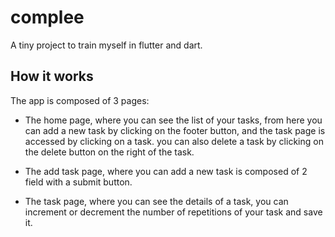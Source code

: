# complee

A tiny project to train myself in flutter and dart.

## How it works

The app is composed of 3 pages:

- The home page, where you can see the list of your tasks, from here you can add a new task by clicking on the footer button, and the task page is accessed by clicking on a task. you can also delete a task by clicking on the delete button on the right of the task.

- The add task page, where you can add a new task is composed of 2 field with a submit button.

- The task page, where you can see the details of a task, you can increment or decrement the number of repetitions of your task and save it.


